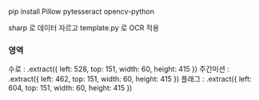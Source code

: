 pip install Pillow pytesseract opencv-python

sharp 로 데이터 자르고
template.py 로 OCR 적용

### 영역
수로 : 
.extract({ left: 528, top: 151, width: 60, height: 415 })
주간미션 : 
.extract({ left: 462, top: 151, width: 60, height: 415 })
플래그 :
.extract({ left: 604, top: 151, width: 60, height: 415 })
